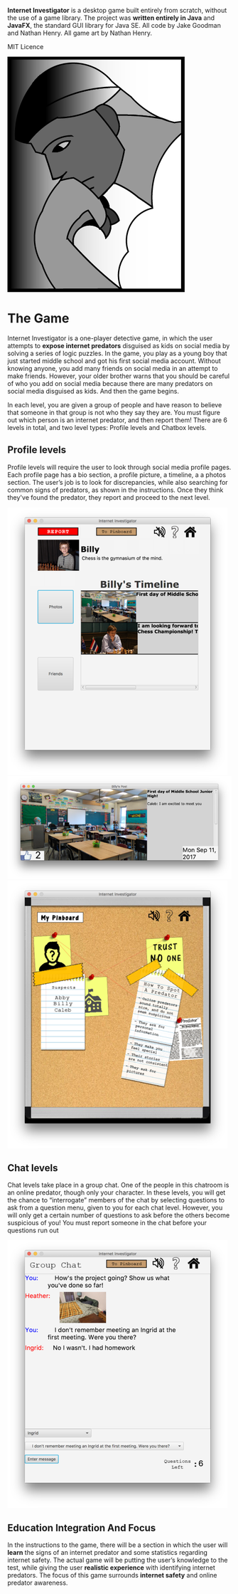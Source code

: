 **Internet Investigator** is a desktop game built entirely from scratch, without the use of a game library. The project 
was **written entirely in Java** and **JavaFX**, the standard GUI library for Java SE. All code by Jake Goodman and 
Nathan Henry. All game art by Nathan Henry.

MIT Licence

![STUMP Logo](src/resources/screens/stump_logo.png "STUMP Logo")


The Game
========
Internet Investigator is a one-player detective game, in which the user attempts to **expose internet predators** 
disguised as kids on social media by solving a series of logic puzzles. In the game, you play as a young boy that just 
started middle school and got his first social media account. Without knowing anyone, you add many friends on social 
media in an attempt to make friends. However, your older brother warns that you should be careful of who you add on 
social media because there are many predators on social media disguised as kids. And then the game begins.

In each level, you are given a group of people and have reason to believe that someone in that group is not who they
say they are. You must figure out which person is an internet predator, and then report them! There are 6 levels in
total, and two level types: Profile levels and Chatbox levels.

Profile levels
---------------
Profile levels will require the user to look through social media profile pages. Each profile page has a bio section, 
a profile picture, a timeline, a a photos section. The user’s job is to look for discrepancies, while also searching 
for common signs of predators, as shown in the instructions. Once they think they've found the predator, they report
and proceed to the next level.

![Profile Page](src/resources/readme/profile.png "Profile Page")
![Picture Post](src/resources/readme/post.png "Picture Post")
![Main Game Screen](src/resources/readme/pinboard.png "Main Game Screen")


Chat levels
-----------
Chat levels take place in a group chat. One of the people in this chatroom is an online predator, though only your 
character. In these levels, you will get the chance to “interrogate” members of the chat by selecting questions to ask
from a question menu, given to you for each chat level. However, you will only get a certain number of questions to ask 
before the others become suspicious of you! You must report someone in the chat before your questions run out

![Chatbox](src/resources/readme/chatbox.png "Chatbox")

Education Integration And Focus
-------------------------------
In the instructions to the game, there will be a section in which the user will **learn** the signs of an internet 
predator and some statistics regarding internet safety. The actual game will be putting the user’s knowledge to the 
test, while giving the user **realistic experience** with identifying internet predators. The focus of this game
surrounds **internet safety** and online predator awareness.
